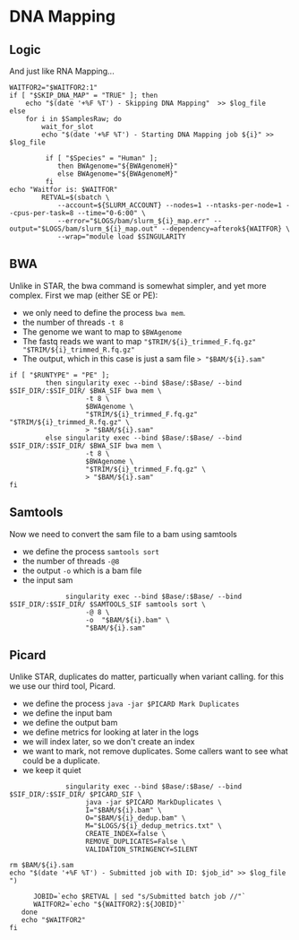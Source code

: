 # DNA Mapping
## Logic
And just like RNA Mapping...
```
WAITFOR2="$WAITFOR2:1"
if [ "$SKIP_DNA_MAP" = "TRUE" ]; then
    echo "$(date '+%F %T') - Skipping DNA Mapping"  >> $log_file
else
    for i in $SamplesRaw; do
        wait_for_slot
        echo "$(date '+%F %T') - Starting DNA Mapping job ${i}" >> $log_file

         if [ "$Species" = "Human" ];
            then BWAgenome="${BWAgenomeH}"
            else BWAgenome="${BWAgenomeM}"
         fi
echo "Waitfor is: $WAITFOR"
        RETVAL=$(sbatch \
            --account=${SLURM_ACCOUNT} --nodes=1 --ntasks-per-node=1 --cpus-per-task=8 --time="0-6:00" \
            --error="$LOGS/bam/slurm_${i}_map.err" --output="$LOGS/bam/slurm_${i}_map.out" --dependency=afterok${WAITFOR} \
            --wrap="module load $SINGULARITY
```
## BWA
Unlike in STAR, the bwa command is somewhat simpler, and yet more complex.
First we map (either SE or PE):
+ we only need to define the process `bwa mem`.
+ the number of threads `-t 8`
+ The genome we want to map to `$BWAgenome`
+ The fastq reads we want to map `"$TRIM/${i}_trimmed_F.fq.gz" "$TRIM/${i}_trimmed_R.fq.gz"`
+ The output, which in this case is just a sam file `> "$BAM/${i}.sam"`
```
if [ "$RUNTYPE" = "PE" ];
         then singularity exec --bind $Base/:$Base/ --bind $SIF_DIR/:$SIF_DIR/ $BWA_SIF bwa mem \
                   -t 8 \
                   $BWAgenome \
                   "$TRIM/${i}_trimmed_F.fq.gz" "$TRIM/${i}_trimmed_R.fq.gz" \
                   > "$BAM/${i}.sam"
         else singularity exec --bind $Base/:$Base/ --bind $SIF_DIR/:$SIF_DIR/ $BWA_SIF bwa mem \
                   -t 8 \
                   $BWAgenome \
                   "$TRIM/${i}_trimmed_F.fq.gz" \
                   > "$BAM/${i}.sam"
fi
```
## Samtools
Now we need to convert the sam file to a bam using samtools
+ we define the process `samtools sort`
+ the number of threads `-@8`
+ the output `-o` which is a bam file
+ the input sam
  
```
              singularity exec --bind $Base/:$Base/ --bind $SIF_DIR/:$SIF_DIR/ $SAMTOOLS_SIF samtools sort \
                   -@ 8 \
                   -o  "$BAM/${i}.bam" \
                   "$BAM/${i}.sam"
```
## Picard
Unlike STAR, duplicates do matter, particually when variant calling. for this we use our third tool, Picard.
+ we define the process `java -jar $PICARD Mark Duplicates`
+ we define the input bam
+ we define the output bam
+ we define metrics for looking at later in the logs
+ we will index later, so we don't create an index
+ we want to mark, not remove duplicates. Some callers want to see what could be a duplicate.
+ we keep it quiet 
```
              singularity exec --bind $Base/:$Base/ --bind $SIF_DIR/:$SIF_DIR/ $PICARD_SIF \
                   java -jar $PICARD MarkDuplicates \
                   I="$BAM/${i}.bam" \
                   O="$BAM/${i}_dedup.bam" \
                   M="$LOGS/${i}_dedup_metrics.txt" \
                   CREATE_INDEX=false \
                   REMOVE_DUPLICATES=False \
                   VALIDATION_STRINGENCY=SILENT

rm $BAM/${i}.sam
echo "$(date '+%F %T') - Submitted job with ID: $job_id" >> $log_file
")

      JOBID=`echo $RETVAL | sed "s/Submitted batch job //"`
      WAITFOR2=`echo "${WAITFOR2}:${JOBID}"`
   done
   echo "$WAITFOR2"
fi
```
